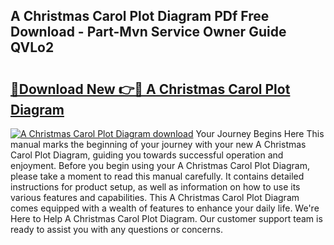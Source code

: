 ## A Christmas Carol Plot Diagram PDf Free Download - Part-Mvn Service Owner Guide QVLo2

# <h2><a href="http://dfi8fx.blite.top/?on=A+Christmas+Carol+Plot+Diagram">🔗Download New 👉🔴 A Christmas Carol Plot Diagram</a></h2>

[![A Christmas Carol Plot Diagram download](https://i.imgur.com/lujVjoI.png)](http://dfi8fx.blite.top/?on=A+Christmas+Carol+Plot+Diagram)
Your Journey Begins Here This manual marks the beginning of your journey with your new A Christmas Carol Plot Diagram, guiding you towards successful operation and enjoyment. Before you begin using your A Christmas Carol Plot Diagram, please take a moment to read this manual carefully. It contains detailed instructions for product setup, as well as information on how to use its various features and capabilities. This A Christmas Carol Plot Diagram comes equipped with a wealth of features to enhance your daily life. We're Here to Help A Christmas Carol Plot Diagram. Our customer support team is ready to assist you with any questions or concerns.
